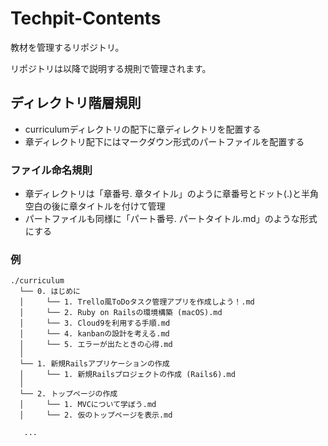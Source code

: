 # Techpit-Contents
教材を管理するリポジトリ。

リポジトリは以降で説明する規則で管理されます。

## ディレクトリ階層規則
- curriculumディレクトリの配下に章ディレクトリを配置する
- 章ディレクトリ配下にはマークダウン形式のパートファイルを配置する

### ファイル命名規則
- 章ディレクトリは「章番号. 章タイトル」のように章番号とドット(.)と半角空白の後に章タイトルを付けて管理
- パートファイルも同様に「パート番号. パートタイトル.md」のような形式にする

### 例
```
./curriculum
  └── 0. はじめに
  │     └── 1. Trello風ToDoタスク管理アプリを作成しよう！.md
  │     └── 2. Ruby on Railsの環境構築 (macOS).md
  │     └── 3. Cloud9を利用する手順.md
  │     └── 4. kanbanの設計を考える.md
  │     └── 5. エラーが出たときの心得.md
  │ 
  └── 1. 新規Railsアプリケーションの作成
  │     └── 1. 新規Railsプロジェクトの作成 (Rails6).md
  │ 
  └── 2. トップページの作成
  │     └── 1. MVCについて学ぼう.md
  │     └── 2. 仮のトップページを表示.md

   ...
```
